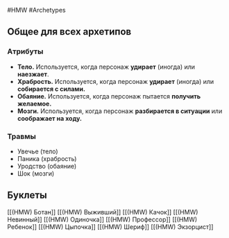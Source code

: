 #HMW #Archetypes

## Общее для всех архетипов 

### Aтрибуты
-  **Тело.** Используется, когда персонаж **удирает** (иногда) или  **наезжает**.  
-  **Храбрость.** Используется, когда персонаж **удирает** (иногда) или **собирается с силами.**  
-  **Обаяние.** Используется, когда персонаж пытается **получить желаемое.**  
-  **Мозги.** Используется, когда персонаж **разбирается в ситуации** или **соображает на ходу.**

### Травмы
- Увечье (тело)
- Паника (храбрость)
- Уродство (обаяние)
- Шок (мозги)

## Буклеты
[[(HMW) Ботан]]
[[(HMW) Выживший]]
[[(HMW) Качок]]
[[(HMW) Невинный]]
[[(HMW) Одиночка]]
[[(HMW) Профессор]]
[[(HMW) Ребенок]]
[[(HMW) Цыпочка]]
[[(HMW) Шериф]]
[[(HMW) Экзорцист]]
